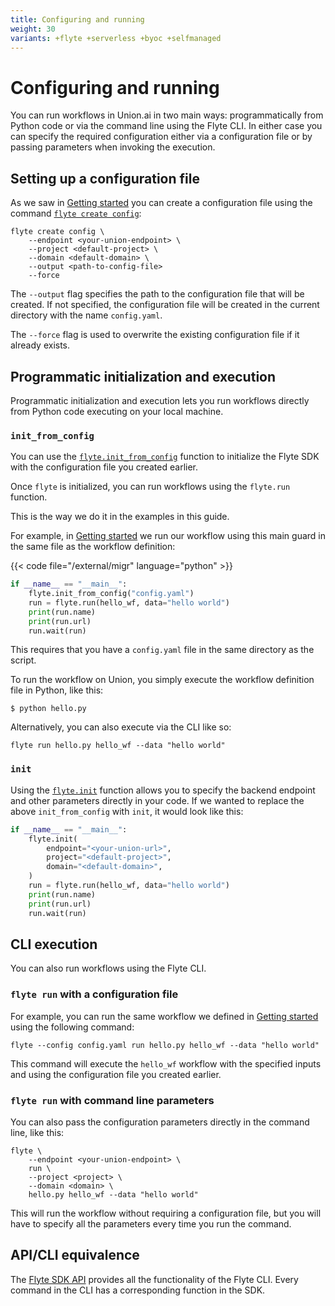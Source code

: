 ```yaml
---
title: Configuring and running
weight: 30
variants: +flyte +serverless +byoc +selfmanaged
---
```


# Configuring and running

You can run workflows in Union.ai in two main ways: programmatically from Python code or via the command line using the Flyte CLI.
In either case you can specify the required configuration either via a configuration file or by passing parameters when invoking the execution.

## Setting up a configuration file

As we saw in [Getting started](./getting-started) you can create a configuration file using the command [`flyte create config`](../api-reference/flyte-cli#flyte-create-config):

```shell
flyte create config \
    --endpoint <your-union-endpoint> \
    --project <default-project> \
    --domain <default-domain> \
    --output <path-to-config-file>
    --force
```

The `--output` flag specifies the path to the configuration file that will be created.
If not specified, the configuration file will be created in the current directory with the name `config.yaml`.

The `--force` flag is used to overwrite the existing configuration file if it already exists.

## Programmatic initialization and execution

Programmatic initialization and execution lets you run workflows directly from Python code executing on your local machine.

### `init_from_config`

You can use the [`flyte.init_from_config`](../api-reference/flyte-sdk/packages/flyte#init_from_config) function to initialize the Flyte SDK with the configuration file you created earlier.

Once `flyte` is initialized, you can run workflows using the `flyte.run` function.

This is the way we do it in the examples in this guide.

For example, in [Getting started](./getting-started) we run our workflow using this main guard in the same file as the workflow definition:

{{< code file="/external/migr" language="python" >}}
```python
if __name__ == "__main__":
    flyte.init_from_config("config.yaml")
    run = flyte.run(hello_wf, data="hello world")
    print(run.name)
    print(run.url)
    run.wait(run)
```

This requires that you have a `config.yaml` file in the same directory as the script.

To run the workflow on Union, you simply execute the workflow definition file in Python, like this:

```shell
$ python hello.py
```

Alternatively, you can also execute via the CLI like so:

```shell
flyte run hello.py hello_wf --data "hello world"
```

### `init`

Using the [`flyte.init`](../api-reference/flyte-sdk/packages/flyte#init) function allows you to specify the backend endpoint and other parameters directly in your code.
If we wanted to replace the above `init_from_config` with `init`, it would look like this:

```python
if __name__ == "__main__":
    flyte.init(
        endpoint="<your-union-url>",
        project="<default-project>",
        domain="<default-domain>",
    )
    run = flyte.run(hello_wf, data="hello world")
    print(run.name)
    print(run.url)
    run.wait(run)
```

## CLI execution

You can also run workflows using the Flyte CLI.

### `flyte run` with a configuration file

For example, you can run the same workflow we defined in [Getting started](./getting-started) using the following command:

```shell
flyte --config config.yaml run hello.py hello_wf --data "hello world"
```
This command will execute the `hello_wf` workflow with the specified inputs and using the configuration file you created earlier.


### `flyte run` with command line parameters

You can also pass the configuration parameters directly in the command line, like this:

```shell
flyte \
    --endpoint <your-union-endpoint> \
    run \
    --project <project> \
    --domain <domain> \
    hello.py hello_wf --data "hello world"
```

This will run the workflow without requiring a configuration file, but you will have to specify all the parameters every time you run the command.

## API/CLI equivalence

The [Flyte SDK API](../api-reference/flyte-sdk) provides all the functionality of the Flyte CLI.
Every command in the CLI has a corresponding function in the SDK.
